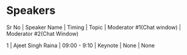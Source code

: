 # Speakers



Sr No | Speaker Name | Timing | Topic | Moderator #1(Chat window) | Moderator #2(Chat Window) <br>

1 | Ajeet Singh Raina | 09:00 - 9:10 | Keynote | None | None









